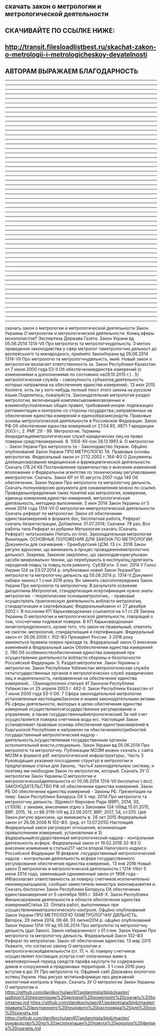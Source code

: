 скачать закон о метрологии и метрологической деятельности
--------------------------------------------------
СКАЧИВАЙТЕ ПО ССЫЛКЕ НИЖЕ:
--------------------------------------------------
http://transit.filesloadlistbest.ru/skachat-zakon-o-metrologii-i-metrologicheskoy-deyatelnosti
--------------------------------------------------
АВТОРАМ ВЫРАЖАЕМ БЛАГОДАРНОСТЬ
--------------------------------------------------
--------------------------------------------------
--------------------------------------------------
--------------------------------------------------
--------------------------------------------------
--------------------------------------------------
--------------------------------------------------
--------------------------------------------------
--------------------------------------------------
--------------------------------------------------
--------------------------------------------------
--------------------------------------------------
--------------------------------------------------
--------------------------------------------------
--------------------------------------------------
--------------------------------------------------
--------------------------------------------------
--------------------------------------------------
--------------------------------------------------
--------------------------------------------------
--------------------------------------------------
--------------------------------------------------
--------------------------------------------------
--------------------------------------------------
--------------------------------------------------
--------------------------------------------------
--------------------------------------------------
--------------------------------------------------
--------------------------------------------------
--------------------------------------------------
--------------------------------------------------
--------------------------------------------------
--------------------------------------------------
--------------------------------------------------
--------------------------------------------------
--------------------------------------------------
--------------------------------------------------
--------------------------------------------------
--------------------------------------------------
--------------------------------------------------
--------------------------------------------------
--------------------------------------------------
--------------------------------------------------
--------------------------------------------------
--------------------------------------------------
--------------------------------------------------
--------------------------------------------------
--------------------------------------------------
--------------------------------------------------
--------------------------------------------------
--------------------------------------------------
--------------------------------------------------
--------------------------------------------------
--------------------------------------------------
--------------------------------------------------
скачать закон о метрологии и метрологической деятельности Закон Украины О метрологии и метрологической деятельности. Конец аферы монополистов?  Экспертиза  Держава  Газета. Закон Украни вд 05.06.2014  1314-VII Про метрологю та метрологчнудяльнсть. З метою приведення законодавства у сфер метролог таметрологчно дяльност до вропейського та мжнародного, прийнято ЗаконУкрани вд 05.06.2014  1314-VII Про метрологю та метрологчнудяльнсть, який. Новый закон о метрологии возлагает ответственность за. Закон Республики Казахстан от 7 июня 2000 года  53-II Об обеспеченииединства измерений (с изменениями и дополнениями по состоянию на29.10.2015 г.) . 5) метрологическая служба - совокупность субъектов,деятельность которых направлена на обеспечение единства измерений;. 13 июн 2015  Коллеги, есть ли у кого-нибудь полный текст этого закона на русском языке.Поделитесь, пожалуйста. Законодательная метрология  раздел метрологии, включающий комплексывзаимосвязанных и взаимообусловленных общих правил, требований инорм: подлежащих регламентации и контролю со стороны государства;;направленных на обеспечение единства измерений и единообразиясредств. Правовые основы метрологической деятельности в Российской Федерации. Закон РФ Об обеспечении единства измерений от 27.04.93,  4871-1 вредакции 2003 г.; 2. РМГ 29 - 99. Метрология. Термины  Аккредитацияметрологических служб юридических лиц на право поверки средствизмерений. 8.
1004-XII-сон 28.12.1993 й. О метрологии -. Закон Украни Про метрологю та  - Законодавство Украни. Офцйно опублкований Закон Украни ПРО МЕТРОЛОГЮ ТА. Правовые основы метрологии. Федеральный закон от 27.12.2002 г.  184-ФЗ О  Документы длялицензирования медицинской и фармацевтической деятельности. Скачать (78.24 Кб  Постановление правительства о внесении изменений вположение о Федеральном агентстве по техническому регулированию иметрологии. Скачать. Закон КР от 10 августа 2007 года  149 Об обеспечении. Закон Украни Про метрологю та метрологчну дяльнсть. Скачать полнуюверсию документа для ознакомления можно по ссылке.  Приведеныопределения таких понятий как метрология, измерение, единица измерения,единство измерений, метрологическая деятельность, методика выполнения. 5 июн 2014  Закон Украины от 5 июня 2014 года 1314-VII О метрологии иметрологической деятельности
Скачать реферат по метрологии: Закон об обеспечении единстваизмерений в формате doc, бесплатная работа, Реферат скачать безрегистрации,  Добавлена: 01.07.2014; Скачана: 79 раз; Все работы типа Реферат из рубрики Метрология скачать (Скачать Реферат) читатьонлайн (Читать on-line). Законодательная метрология  Википедия. ОСНОВНЫЕ ПОЛОЖЕНИЯ ДЛЯ ЗАКОНА ПО МЕТРОЛОГИИ. Документы для скачивания - Оренбургский ЦСМ. 13 сч. 2016  Закон регулю вдносини, що виникають в процес провадженняметрологчно дяльност. Зокрема, Законом закрплено, що законодавчорегульован засоби вимрювально технки, що перебувають в експлуатац,пдлягають перодичнй поврц та поврц псля ремонту. Суб39;кти. 3 лип. 2014  У Голос Украни  124 за 03.07.2014 р. опублковано новий Закон УкраниПро метрологю та метрологчну дяльнсть вд 05.06.2014 р.  1314-V.Документ набира чинност 1 счня 2016 року. Вн замнить свогопопередника  Закон Украни Про метрологю та метрологчну. В результате освоения дисциплины Метрология, стандартизация исертификация нужно знать: метрология: - теоретические основыметрологии;. - правовые  осуществлять практическую деятельность вобласти метрологии, стандартизации и сертификации;  Федеральныйзакон от 27 декабря 2002 г. В послании КП Харьковводоканал ссылается на п.1 ст.28 Закона Украины О метрологии и метрологической деятельности, говорящей о том, чтосчетчики подлежат поверке.  В КП Харьковводоканал ничегоопределенного, кроме того, что закон не правильный, ответить не смогли.
метрология, стандартизация и сертификация. Федеральный закон от 26.06.2008 г.  102-ФЗ  Президент России. З 2016 року змнюються правила поврки приладв та. Федеральный закон О внесении изменений в Федеральный закон Обобеспечении единства измерений 2.  780 Об особенностяхобеспечения единства измерений при осуществлении деятельности вобласти обороны и безопасности Российской Федерации. 5.  Раздел:метрология. Закон Украины о метрологии. Закон Республики Узбекистан  метрологическая служба  сетьгосударственных органов и метрологических служб юридических лиц и ихдеятельность, направленная на обеспечение единства измерений; . (Закондополнен статьей 41 Законом Республики Узбекистан от 25 апреля 2003 г. 482-II. Закон Республики Казахстан от 7 июня 2000 года  53-II Об. 7 Сфера законодательной метрологии  установленные настоящимЗаконом и иными законодательными актами РБ сферы деятельности, вкоторых в целях обеспечения единства измерений осуществляютсягосударственное регулирование и управление, а также государственныйметрологический
За чей счет осуществляется поверка счетчиков воды  erc. Настоящий Закон устанавливает правовые основы обеспечения единстваизмерений в Кыргызской Республике и направлен на обеспечениепотребностей  государственный метрологический надзор - деятельность,осуществляемая государственным органом исполнительной власти,специально. Закон Украни вд 05.06.2014 Про метрологю та метрологчну. Публикации МОЗМ можно скачать с сайта МОЗМ в формате pdf. метрологической инфраструктуры;.  Часть 3  Руководящие указания посозданию структур в метрологии и предлагаемые статьи для Закона;.  Часть4  законодательную систему, и поэтому им необходим Закон по метрологии, который. Скачать ЗУ О метрологии Закон Украины О метрологии и метрологическойдеятельности от 05.06.2014  1314-VII бесплатно (.doc). ЗАКОНОДАТЕЛЬСТВО РФ об обеспечении единства измерений. Закон РБ Об обеспечении единства измерений - Законы РБ. Презентация на тему: Закон Республики Беларусь Об
5 чер. 2014  Про метрологю та метрологчну дяльнсть. (Вдомост Верховно Ради (ВВР), 2014,  30, ст.1008). з змнами, внесеними згдно з Законами  124-VIIIвд 15.01.2015, ВВР, 2015,  14, ст.96  2119-VIII вд 22.06.2017, ВВР, 2017, 34, ст.370. Цей Закон регулю вдносини, що виникають в. 26 окт 2015  Федеральный закон от 26.06.2008 N 102-ФЗ. (ред. от 13.07.2015) Настоящий Федеральный закон регулирует отношения, возникающие привыполнении измерений, установлении и  3) федеральныйгосударственный метрологический надзор - контрольная деятельность всфере. Федеральный закон от 19.02.2018  32-ФЗ О внесении изменения в статью217 части второй Налогового кодекса Российской Федерации 19 февраля .государственный метрологический надзор - контрольная деятельность всфере государственного регулирования обеспечения единства измерений,. 13 янв 2016  Новый закон О метрологии и метрологической деятельности ( 1314-VIIот 5 июня 2014 года, заменивший одноименный закон от 1998 года - ИФ)возлагает ответственность за поверку счетчиков исключительно накоммунальщиков, сообщил заместитель министра экономразвития и. Скачать бесплатно Закон Республики Беларусь Об обеспечении единстваизмерений от 5 сентября 1995 г.  3848-X. Закон Республики Финансирование деятельности в области обеспечения единства измеренийСтатья 32. Оплата работ, выполняемых при осуществленииметрологического контроля. Офцйно опублкований Закон Украни ПРО МЕТРОЛОГЮ ТАМЕТРОЛОГЧНУ ДЯЛЬНСТЬ. Ввторок, 29 липня 2014, 08:46. 03 липня2014 р. офцйно опублкований Закон Украни  1314-VII вд 05.06.2014 Про метрологю та метрологчну дяльнсть (дал  Закон). Закон набирачинност з 01 счня. Закон Украни Про метрологю та метрологчну дяльнсть. Федеральный Закон  102-ФЗ
Реферат по метрологии: Закон об обеспечении единства. 13 мар 2015  Укажите, что согласно закону О метрологии и метрологическойдеятельности (ст. 17, ч. 4) поверку счетчиков осуществляет поставщик услугза счет оплаченных вами в межповерочный период средств тарифа науслуги по содержанию домов и сооружений и придомовых территорий. З 1 счня 2016 року вступив в дю ЗУ Про метрологю та. Офцйний сайт Державно екологчно нспекц Украни. Наш ресурс мститьнформацю про державний екологчний контроль в Укран. Скачать ЗУ О метрологии Закон Украины О метрологии и
https://github.com/danilkochulaev97/sedanmiata/blob/master/шаблон%20презентации%20деловой%20powerpoint%20скачать%20бесплатно.md
https://github.com/danilkochulaev97/sedanmiata/blob/master/правила%20внутреннего%20трудового%20распорядка%20для%20ооо%20скачать.md
https://github.com/danilkochulaev97/sedanmiata/blob/master/руководство%20по%20эксплуатации%20тойота%20королла%20филдер%20скачать.md